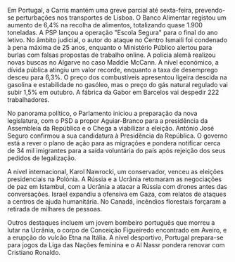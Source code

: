 Em Portugal, a Carris mantém uma greve parcial até sexta-feira, prevendo-se perturbações nos transportes de Lisboa. O Banco Alimentar registou um aumento de 6,4% na recolha de alimentos, totalizando quase 1.900 toneladas. A PSP lançou a operação "Escola Segura" para o final do ano letivo. No âmbito judicial, o autor do ataque no Centro Ismaili foi condenado à pena máxima de 25 anos, enquanto o Ministério Público alertou para burlas com falsas propostas de trabalho online. A polícia alemã realizou novas buscas no Algarve no caso Maddie McCann. A nível económico, a dívida pública atingiu um valor recorde, enquanto a taxa de desemprego desceu para 6,3%. O preço dos combustíveis apresentou ligeira descida na gasolina e estabilidade no gasóleo, mas o preço do gás natural regulado vai subir 1,5% em outubro. A fábrica da Gabor em Barcelos vai despedir 222 trabalhadores.

No panorama político, o Parlamento iniciou a preparação da nova legislatura, com o PSD a propor Aguiar-Branco para a presidência da Assembleia da República e o Chega a viabilizar a eleição. António José Seguro confirmou a sua candidatura à Presidência da República. O governo está a rever o plano de ação para as migrações e pondera notificar cerca de 34 mil imigrantes para a saída voluntária do país após rejeição dos seus pedidos de legalização.

A nível internacional, Karol Nawrocki, um conservador, venceu as eleições presidenciais na Polónia. A Rússia e a Ucrânia retomaram as negociações de paz em Istambul, com a Ucrânia a atacar a Rússia com drones antes das conversações. Israel expandiu a ofensiva em Gaza, com relatos de ataques a centros de ajuda humanitária. No Canadá, incêndios florestais forçaram a retirada de milhares de pessoas.

Outros destaques incluem um jovem bombeiro português que morreu a lutar na Ucrânia, o corpo de Conceição Figueiredo encontrado em Aveiro, e a erupção do vulcão Etna na Itália. A nível desportivo, Portugal prepara-se para jogos da Liga das Nações feminina e o Al Nassr pondera renovar com Cristiano Ronaldo.